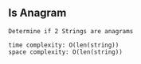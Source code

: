 ## Is Anagram
```
Determine if 2 Strings are anagrams

time complexity: O(len(string))
space complexity: O(len(string))
```